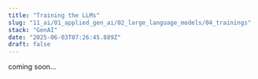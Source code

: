 ```yaml
---
title: "Training the LLMs"
slug: "11_ai/01_applied_gen_ai/02_large_language_models/04_trainings"
stack: "GenAI"
date: "2025-06-03T07:26:45.889Z"
draft: false
---
```


coming soon...

